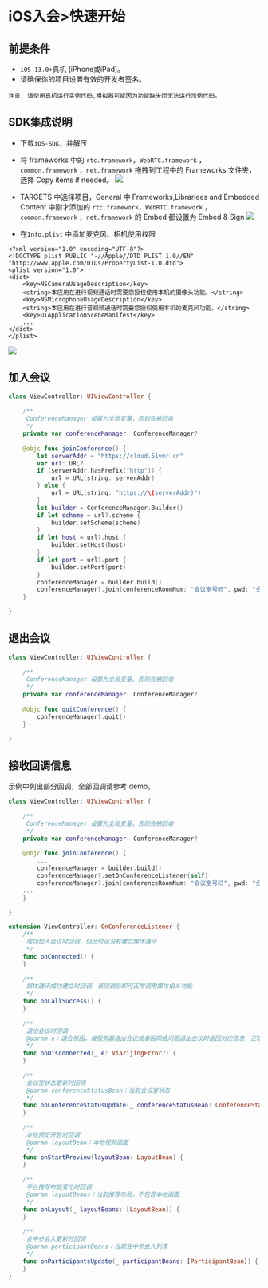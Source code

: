 # iOS入会>快速开始
## 前提条件

- `iOS 13.0+`真机 (iPhone或iPad)。
- 请确保你的项目设置有效的开发者签名。
```code
注意: 请使用真机运行实例代码,模拟器可能因为功能缺失而无法运行示例代码。
```

## SDK集成说明

- 下载` iOS-SDK `，并解压

- 将 frameworks 中的 `rtc.framework`，`WebRTC.framework` ，`common.framework` ，`net.framework` 拖拽到工程中的 Frameworks 文件夹，选择 Copy items if needed。
  ![](../static/_images/ios/1.png)

- TARGETS 中选择项目，General 中 Frameworks,Librariees and Embedded Content 中刚才添加的 `rtc.framework`，`WebRTC.framework` ，`common.framework` ，`net.framework` 的 Embed 都设置为 Embed & Sign
  ![](../static/_images/ios/2.png)

- 在`Info.plist` 中添加麦克风、相机使用权限
```
<?xml version="1.0" encoding="UTF-8"?>
<!DOCTYPE plist PUBLIC "-//Apple//DTD PLIST 1.0//EN" "http://www.apple.com/DTDs/PropertyList-1.0.dtd">
<plist version="1.0">
<dict>
    <key>NSCameraUsageDescription</key>
    <string>本应用在进行视频通话时需要您授权使用本机的摄像头功能。</string>
    <key>NSMicrophoneUsageDescription</key>
    <string>本应用在进行音视频通话时需要您授权使用本机的麦克风功能。</string>
    <key>UIApplicationSceneManifest</key>
    ...
</dict>
</plist>
```

  ![](../static/_images/ios/3.png)

## 加入会议

```swift
class ViewController: UIViewController {
        
    /**
     ConferenceManager 设置为全局变量，否则会被回收
     */
    private var conferenceManager: ConferenceManager?
    
    @objc func joinConference() {
        let serverAddr = "https://cloud.51vmr.cn"
        var url: URL?
        if (serverAddr.hasPrefix("http")) {
            url = URL(string: serverAddr)
        } else {
            url = URL(string: "https://\(serverAddr)")
        }
        let builder = ConferenceManager.Builder()
        if let scheme = url?.scheme {
            builder.setScheme(scheme)
        }
        if let host = url?.host {
            builder.setHost(host)
        }
        if let port = url?.port {
            builder.setPort(port)
        }
        conferenceManager = builder.build()
        conferenceManager?.join(conferenceRoomNum: "会议室号码", pwd: "会议室密码", name: "参会者名称")
    }

}
```

## 退出会议

```swift
class ViewController: UIViewController {
    
    /**
     ConferenceManager 设置为全局变量，否则会被回收
     */
    private var conferenceManager: ConferenceManager?
    
    @objc func quitConference() {
        conferenceManager?.quit()
    }

}
```

## 接收回调信息
示例中列出部分回调，全部回调请参考 demo。

```swift
class ViewController: UIViewController {
    
    /**
     ConferenceManager 设置为全局变量，否则会被回收
     */
    private var conferenceManager: ConferenceManager?
    
    @objc func joinConference() {
        ...
        conferenceManager = builder.build()
        conferenceManager?.setOnConferenceListener(self)
        conferenceManager?.join(conferenceRoomNum: "会议室号码", pwd: "会议室密码", name: "参会者名称")
    ...
    }

}

extension ViewController: OnConferenceListener {
    /**
     成功加入会议时回调，但此时还没有建立媒体通讯
     */
    func onConnected() {
    }
    
    /**
     媒体通讯成功建立时回调，该回调后即可正常调用媒体相关功能
     */
    func onCallSuccess() {
    }
    
    /**
     退出会议时回调
     @param e：退会原因，被服务器退出会议或者因网络问题退出会议时返回对应信息，正常退出时 e 为 nil
     */
    func onDisconnected(_ e: ViaZijingError?) {
    }
    
    /**
     会议室状态更新时回调
     @param conferenceStatusBean：当前会议室状态
     */
    func onConferenceStatusUpdate(_ conferenceStatusBean: ConferenceStatusBean) {
    }
    
    /**
     本地预览开启时回调
     @param layoutBean：本地视频画面
     */
    func onStartPreview(layoutBean: LayoutBean) {
    }
    
    /**
     平台推荐布局变化时回调
     @param layoutBeans：当前推荐布局，不包含本地画面
     */
    func onLayout(_ layoutBeans: [LayoutBean]) {
    }
    
    /**
     会中参会人更新时回调
     @param participantBeans：当前会中参会人列表
     */
    func onParticipantsUpdate(_ participantBeans: [ParticipantBean]) {
    }
}

```
